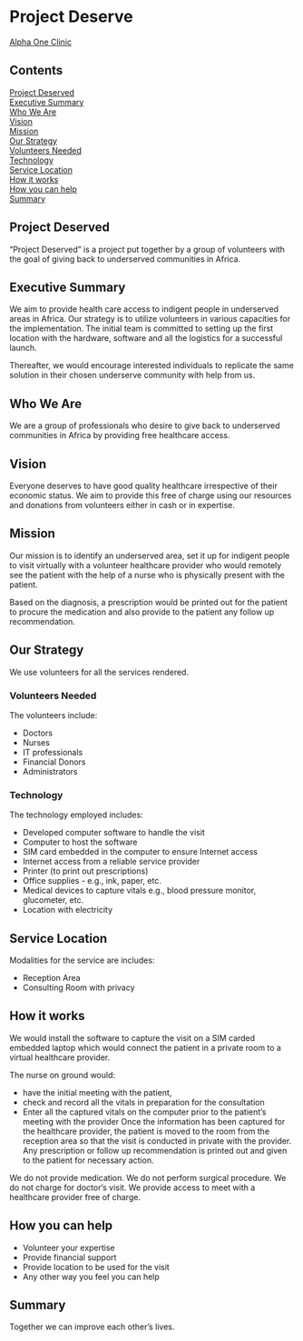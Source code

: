 # Project Deserve
[Alpha One Clinic](https://project-deserve.github.io/clinic-alpha-one/)

## Contents
[Project Deserved](#1)  
[Executive Summary](#2)  
[Who We Are](#3)   
[Vision](#4)   
[Mission](#5)   
[Our Strategy](#6)  
[Volunteers Needed](#7)  
[Technology](#8)  
[Service Location](#9)  
[How it works](#10)  
[How you can help](#11)  
[Summary](#12)  

## Project Deserved<a name=1></a>  
“Project Deserved” is a project put together by a group of volunteers with the goal of giving back to
underserved communities in Africa.

## Executive Summary<a name=2></a>  
We aim to provide health care access to indigent people in underserved areas in Africa.
Our strategy is to utilize volunteers in various capacities for the implementation. The initial team is
committed to setting up the first location with the hardware, software and all the logistics for a successful
launch.

Thereafter, we would encourage interested individuals to replicate the same solution in their chosen
underserve community with help from us.  

## Who We Are<a name=3></a>   
We are a group of professionals who desire to give back to underserved communities in Africa by providing
free healthcare access.

## Vision<a name=4></a> 
Everyone deserves to have good quality healthcare irrespective of their economic status. We aim to
provide this free of charge using our resources and donations from volunteers either in cash or in
expertise.

## Mission<a name=5></a> 
Our mission is to identify an underserved area, set it up for indigent people to visit virtually with a
volunteer healthcare provider who would remotely see the patient with the help of a nurse who is
physically present with the patient.

Based on the diagnosis, a prescription would be printed out for the patient to procure the medication and
also provide to the patient any follow up recommendation.

## Our Strategy<a name=6></a> 
We use volunteers for all the services rendered.

### Volunteers Needed<a name=7></a> 
The volunteers include:
- Doctors
- Nurses
- IT professionals
- Financial Donors
- Administrators

### Technology<a name=8></a> 
The technology employed includes:
-  Developed computer software to handle the visit
-  Computer to host the software
-  SIM card embedded in the computer to ensure Internet access
-  Internet access from a reliable service provider
-  Printer (to print out prescriptions)
-  Office supplies - e.g., ink, paper, etc.
-  Medical devices to capture vitals e.g., blood pressure monitor, glucometer, etc.
-  Location with electricity

## Service Location<a name=9></a> 
Modalities for the service are includes:
-  Reception Area
-  Consulting Room with privacy

## How it works<a name=10></a> 
We would install the software to capture the visit on a SIM carded embedded laptop which would
connect the patient in a private room to a virtual healthcare provider.

The nurse on ground would:
-  have the initial meeting with the patient,
-  check and record all the vitals in preparation for the consultation
-  Enter all the captured vitals on the computer prior to the patient’s meeting with the provider
Once the information has been captured for the healthcare provider, the patient is moved to the room
from the reception area so that the visit is conducted in private with the provider.
Any prescription or follow up recommendation is printed out and given to the patient for necessary
action.

We do not provide medication. We do not perform surgical procedure. We do not charge for doctor’s
visit. We provide access to meet with a healthcare provider free of charge.

## How you can help<a name=11></a> 
-  Volunteer your expertise
-  Provide financial support
-  Provide location to be used for the visit
-  Any other way you feel you can help

## Summary<a name=12></a> 
Together we can improve each other’s lives.
